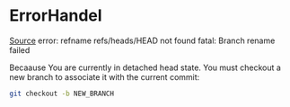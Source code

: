 # ErrorHandel


[Source](https://stackoverflow.com/questions/18382986/git-rename-local-branch-failed)
error: refname refs/heads/HEAD not found
fatal: Branch rename failed

Becaause You are currently in detached head state. 
You must checkout a new branch to associate it with the current commit:
```bash
git checkout -b NEW_BRANCH
```

